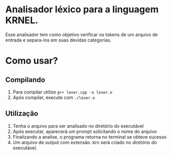 # Analisador léxico para a linguagem KRNEL.

Esse analisador tem como objetivo verificar os tokens de um arquivo de entrada e separa-los em suas devidas categorias.

# Como usar?

## Compilando

1. Para compilar utilize ``` g++ lexer.cpp -o lexer.o ```
2. Após compilar, execute com ``` ./lexer.o ```

## Utilização

1. Tenha o arquivo para ser analisado no diretório do executável
2. Após executar, aparecerá um prompt solicitando o nome do arquivo
3. Finalizando a analise, o programa retorna no terminal se obteve sucesso
4. Um arquivo de output com extensão .krn será criado no diretório do executável.
